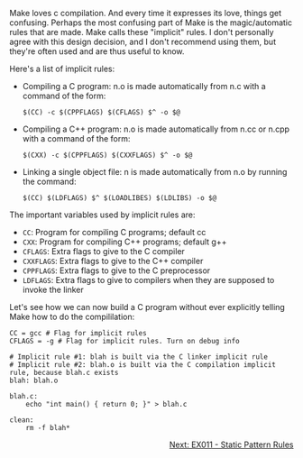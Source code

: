 Make loves c compilation. And every time it expresses its love, things get confusing. Perhaps the most confusing part of Make is the magic/automatic rules that are made. Make calls these "implicit" rules. I don't personally agree with this design decision, and I don't recommend using them, but they're often used and are thus useful to know.

Here's a list of implicit rules:
- Compiling a C program: n.o is made automatically from n.c with a command of the form:

  `$(CC) -c $(CPPFLAGS) $(CFLAGS) $^ -o $@`

- Compiling a C++ program: n.o is made automatically from n.cc or n.cpp with a command of the form:

  `$(CXX) -c $(CPPFLAGS) $(CXXFLAGS) $^ -o $@`

- Linking a single object file: n is made automatically from n.o by running the command:

  `$(CC) $(LDFLAGS) $^ $(LOADLIBES) $(LDLIBS) -o $@`

The important variables used by implicit rules are:
- `CC`: Program for compiling C programs; default cc
- `CXX`: Program for compiling C++ programs; default g++
- `CFLAGS`: Extra flags to give to the C compiler
- `CXXFLAGS`: Extra flags to give to the C++ compiler
- `CPPFLAGS`: Extra flags to give to the C preprocessor
- `LDFLAGS`: Extra flags to give to compilers when they are supposed to invoke the linker

Let's see how we can now build a C program without ever explicitly telling Make how to do the compililation:

```make
CC = gcc # Flag for implicit rules
CFLAGS = -g # Flag for implicit rules. Turn on debug info

# Implicit rule #1: blah is built via the C linker implicit rule
# Implicit rule #2: blah.o is built via the C compilation implicit rule, because blah.c exists
blah: blah.o

blah.c:
	echo "int main() { return 0; }" > blah.c

clean:
	rm -f blah*
```

<p align="right">
	<a href="https://github.com/AmrElsayyad/makefile-tutorial/tree/main/EX011%20-%20Static%20Pattern%20Rules" id="EX011">
		Next: EX011 - Static Pattern Rules
	</a>
</p>
